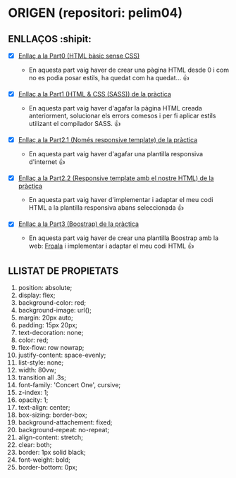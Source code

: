 # ORIGEN (repositori: pelim04)
## ENLLAÇOS :shipit:
- [x] [Enllaç a la Part0 (HTML bàsic sense CSS)](https://morelluque.github.io/pelim04/v0/)

  - En aquesta part vaig haver de crear una pàgina HTML desde 0 i com no es podia posar estils, ha quedat com ha quedat... :+1:

- [x] [Enllaç a la Part1 (HTML & CSS (SASS)) de la pràctica](https://morelluque.github.io/pelim04/v1/)

  - En aquesta part vaig haver d'agafar la pàgina HTML creada anteriorment, solucionar els errors comesos i per fi aplicar estils 
    utilizant el compilador SASS. :+1:

- [x] [Enllaç a la Part2.1 (Només responsive template) de la pràctica](https://morelluque.github.io/pelim04/v2/v2.1/)

  - En aquesta part vaig haver d'agafar una plantilla responsiva d'internet :+1:

- [x] [Enllaç a la Part2.2 (Responsive template amb el nostre HTML) de la pràctica](https://morelluque.github.io/pelim04/v2/v2.2/)

  - En aquesta part vaig haver d'implementar i adaptar el meu codi HTML a la plantilla responsiva abans seleccionada :+1:

- [x] [Enllac a la Part3 (Boostrap) de la pràctica](https://morelluque.github.io/pelim04/v3/)

  - En aquesta part vaig haver de crear una plantilla Boostrap amb la web: [Froala](https://froala.com/pages/demo/) i implementar i adaptar el meu codi HTML :+1:

## LLISTAT DE PROPIETATS

  1. position: absolute;
  2. display: flex;
  3. background-color: red;
  4. background-image: url();
  5. margin: 20px auto;
  6. padding: 15px 20px;
  7. text-decoration: none;
  8. color: red;
  9. flex-flow: row nowrap;
  10. justify-content: space-evenly;
  11. list-style: none;
  12. width: 80vw;
  13. transition all .3s;
  14. font-family: 'Concert One', cursive;
  15. z-index: 1;
  16. opacity: 1;
  17. text-align: center;
  18. box-sizing: border-box;
  19. background-attachement: fixed;
  20. background-repeat: no-repeat;
  21. align-content: stretch;
  22. clear: both;
  23. border: 1px solid black;
  24. font-weight: bold;
  25. border-bottom: 0px;
